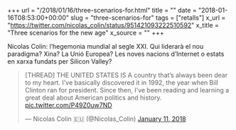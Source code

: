 +++
url = "/2018/01/16/three-scenarios-for.html"
title = ""
date = "2018-01-16T08:53:00+00:00"
slug = "three-scenarios-for"
tags = ["retalls"]
x_url = "https://twitter.com/nicolas_colin/status/951421093222510592"
x_title = "Three scenarios for the new age"
x_source = ""
+++


Nicolas Colin: l’hegemonia mundial al segle XXI. Qui liderarà el nou paradigma? Xina? La Unió Europea? Les noves nacions d’Internet o estats en xarxa fundats per Silicon Valley?

<blockquote class="twitter-tweet"><p lang="en" dir="ltr">[THREAD] THE UNITED STATES IS A country that’s always been dear to my heart. I&#39;ve basically discovered it in 1992, the year when Bill Clinton ran for president. Since then, I&#39;ve been reading and learning a great deal about American politics and history. <a href="https://t.co/P49Z0uw7ND">pic.twitter.com/P49Z0uw7ND</a></p>&mdash; Nicolas Colin 🇪🇺 (@Nicolas_Colin) <a href="https://twitter.com/Nicolas_Colin/status/951421093222510592?ref_src=twsrc%5Etfw">January 11, 2018</a></blockquote> <script async src="https://platform.twitter.com/widgets.js" charset="utf-8"></script>
